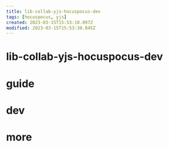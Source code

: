 ```yaml
---
title: lib-collab-yjs-hocuspocus-dev
tags: [hocuspocus, yjs]
created: 2023-03-15T15:53:10.097Z
modified: 2023-03-15T15:53:30.845Z
---
```


# lib-collab-yjs-hocuspocus-dev

# guide

# dev

# more
